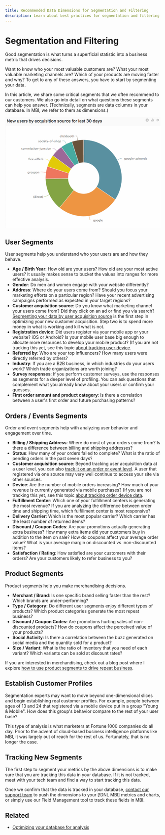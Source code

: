 ```yaml
---
title: Recommended Data Dimensions for Segmentation and Filtering
description: Learn about best practices for segmentation and filtering. 
---
```

# Segmentation and Filtering

Good segmentation is what turns a superficial statistic into a business metric that drives decisions.

Want to know who your most valuable customers are? What your most valuable marketing channels are? Which of your products are moving faster and why? To get to any of these answers, you have to start by segmenting your data.

In this article, we share some critical segments that we often recommend to our customers. We also go into detail on what questions these segments can help you answer. (Technically, segments are data columns in your database. In MBI, we refer to them as dimensions.)

![](../../mbi/assets/mbi-critical-segments.png)


## User Segments

User segments help you understand who your users are and how they behave.

* **Age / Birth Year**\: How old are your users? How old are your most active users? It usually makes sense to bucket the values into ranges for more effective analysis.
* **Gender**\: Do men and women engage with your website differently?
* **Address**\: Where do your users come from? Should you focus your marketing efforts on a particular region? Have your recent advertising campaigns performed as expected in your target regions?
* **Customer acquisition source**\: Do you know what marketing channel your users come from? Did they click on an ad or find you via search? [Segmenting your data by user acquisition source](../data-analyst/analysis/google-track-user-acq.md) is the first step in optimizing your new customer acquisition. Step two is to spend more money in what is working and kill what is not.
* **Registration device**\: Did users register via your mobile app or your website? iOS or Android? Is your mobile user base big enough to allocate more resources to develop your mobile product? (If you are not tracking this yet, see this topic [about tracking user device](../data-analyst/analysis/track-usr-dev-browser.md).
* **Referred by**\: Who are your top influencers? How many users were directly referred by others?
* **Industry**\: If you are a B2B business, in which industries do your users work? Which trade organizations are worth joining?
* **Survey responses**\: If you perform customer surveys, use the responses as segments for a deeper level of profiling. You can ask questions that complement what you already know about your users or confirm your guesses.
* **First order amount and product category**\: Is there a correlation between a user's first order and future purchasing patterns?

## Orders / Events Segments

Order and event segments help with analyzing user behavior and engagement over time.

* **Billing / Shipping Address**: Where do most of your orders come from? Is there a difference between billing and shipping addresses?
* **Status**: How many of your orders failed to complete? What is the ratio of pending orders in the past seven days?
* **Customer acquisition source**: Beyond tracking user acquisition data at a user level, you can also [track it on an order or event level](../data-analyst/analysis/google-track-user-acq.md). A user that registered via one source may very well continue to access your site via other sources.
* **Device**: Are the number of mobile orders increasing? How much of your revenue is currently generated via mobile purchases? (If you are not tracking this yet, see this topic [about tracking order device data](../data-analyst/analysis/track-usr-dev-browser.md).
* **Fulfillment Center**: Which one of your fulfillment centers is generating the most revenue? If you are analyzing the difference between order time and shipping time, which fulfillment center is most responsive?
* **Delivery Carrier**: Which is the most popular carrier? Which carrier has the least number of returned items?
* **Discount / Coupon Codes**: Are your promotions actually generating extra business? How many extra items did your customers buy in addition to the item on sale? How do coupons affect your average order value? What is your average margin on discounted vs. non-discounted items?
* **Satisfaction / Rating**: How satisfied are your customers with their orders? Are your customers likely to refer business to you?

## Product Segments

Product segments help you make merchandising decisions.

* **Merchant / Brand**\: Is one specific brand selling faster than the rest? Which brands are under-performing?
* **Type / Category:** Do different user segments enjoy different types of products? Which product categories generate the most repeat business?
* **Discount / Coupon Codes:** Are promotions hurting sales of non-discounted products? How do coupons affect the perceived value of your products?
* **Social Activity**\: Is there a correlation between the buzz generated on social media and the quantity sold for a product?
* **Size / Variant**\: What is the ratio of inventory that you need of each variant? Which variants can be sold at discount rates?

If you are interested in merchandising, check out a blog post where I explore [how to use product segments to drive repeat business](../data-analyst/analysis/most-value-source-channel.md).

## Establish Customer Profiles

Segmentation experts may want to move beyond one-dimensional slices and begin establishing real customer profiles. For example, people between ages of 13 and 24 that registered via a mobile device put in a group "Young &amp; Mobile". How does this group's behavior compare to the rest of your user base?

This type of analysis is what marketers at Fortune 1000 companies do all day. Prior to the advent of cloud-based business intelligence platforms like MBI, it was largely out of reach for the rest of us. Fortunately, that is no longer the case.

## Tracking New Segments

The first step to segment your metrics by the above dimensions is to make sure that you are tracking this data in your database. If it is not tracked, meet with your tech team and find a way to start tracking this data.

Once we confirm that the data is tracked in your database, [contact our support team](../getting-started/support.md) to push the dimensions to your [!DNL MBI] metrics and charts, or simply use our Field Management tool to track these fields in MBI.

## Related

* [Optimizing your database for analysis](../best-practices/opt-db-analysis.md)
